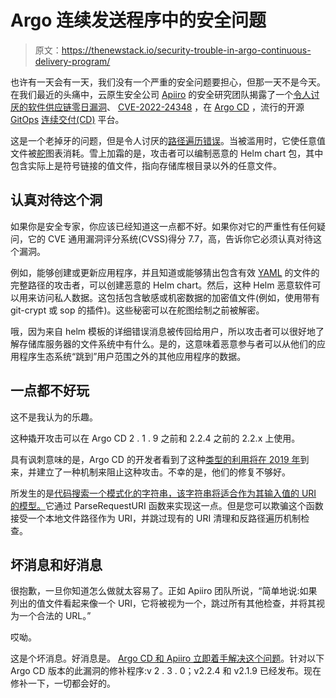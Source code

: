 # Argo 连续发送程序中的安全问题

> 原文：<https://thenewstack.io/security-trouble-in-argo-continuous-delivery-program/>

也许有一天会有一天，我们没有一个严重的安全问题要担心，但那一天不是今天。在我们最近的头痛中，云原生安全公司 [Apiiro](https://apiiro.com/) 的安全研究团队揭露了一个[令人讨厌的软件供应链零日漏洞](https://apiiro.com/blog/malicious-kubernetes-helm-charts-can-be-used-to-steal-sensitive-information-from-argo-cd-deployments/)、 [CVE-2022-24348](https://nvd.nist.gov/vuln/detail/CVE-2022-24348) ，在 [Argo CD](https://argoproj.github.io/cd/) ，流行的开源 [GitOps](https://thenewstack.io/what-is-gitops-and-why-it-might-be-the-next-big-thing-for-devops/) [连续交付(CD)](https://thenewstack.io/how-continuous-integration-and-continuous-delivery-ci-cd-enhances-devops/) 平台。

这是一个老掉牙的问题，但是令人讨厌的[路径遍历错误](https://owasp.org/www-community/attacks/Path_Traversal)。当被滥用时，它使任意值文件被[舵](https://helm.sh/)图表消耗。雪上加霜的是，攻击者可以编制恶意的 Helm chart 包，其中包含实际上是符号链接的值文件，指向存储库根目录以外的任意文件。

## 认真对待这个洞

如果你是安全专家，你应该已经知道这一点都不好。如果你对它的严重性有任何疑问，它的 CVE 通用漏洞评分系统(CVSS)得分 7.7，高，告诉你它必须认真对待这个漏洞。

例如，能够创建或更新应用程序，并且知道或能够猜出包含有效 [YAML](https://yaml.org/) 的文件的完整路径的攻击者，可以创建恶意的 Helm chart。然后，这种 Helm 恶意软件可以用来访问私人数据。这包括包含敏感或机密数据的加密值文件(例如，使用带有 git-crypt 或 sop 的插件)。这些秘密可以在舵图绘制之前被解密。

哦，因为来自 helm 模板的详细错误消息被传回给用户，所以攻击者可以很好地了解存储库服务器的文件系统中有什么。是的，这意味着恶意参与者可以从他们的应用程序生态系统“跳到”用户范围之外的其他应用程序的数据。

## 一点都不好玩

这不是我认为的乐趣。

这种撬开攻击可以在 Argo CD 2 . 1 . 9 之前和 2.2.4 之前的 2.2.x 上使用。

具有讽刺意味的是，Argo CD 的开发者看到了这种[类型的利用将在 2019 年](https://github.com/argoproj/argo-cd/issues/2715)到来，并建立了一种机制来阻止这种攻击。不幸的是，他们的修复不够好。

所发生的是[代码搜索一个模式化的字符串，该字符串将适合作为其输入值的 URI 的模型。](https://github.com/argoproj/argo-cd/blob/96f95ca1c1048c37f935f6f72ff54be641d92b60/reposerver/repository/repository.go#L588)它通过 ParseRequestURI 函数来实现这一点。但是您可以欺骗这个函数接受一个本地文件路径作为 URI，并跳过现有的 URI 清理和反路径遍历机制检查。

## 坏消息和好消息

很抱歉，一旦你知道怎么做就太容易了。正如 Apiiro 团队所说，“简单地说:如果列出的值文件看起来像一个 URI，它将被视为一个，跳过所有其他检查，并将其视为一个合法的 URL。”

哎呦。

这是个坏消息。好消息是。 [Argo CD 和 Apiiro 立即着手解决这个问题](https://blog.argoproj.io/?p=86e8fb158e8f)。针对以下 Argo CD 版本的此漏洞的修补程序:v 2 . 3 . 0；v2.2.4 和 v2.1.9 已经发布。现在修补一下，一切都会好的。

<svg xmlns:xlink="http://www.w3.org/1999/xlink" viewBox="0 0 68 31" version="1.1"><title>Group</title> <desc>Created with Sketch.</desc></svg>